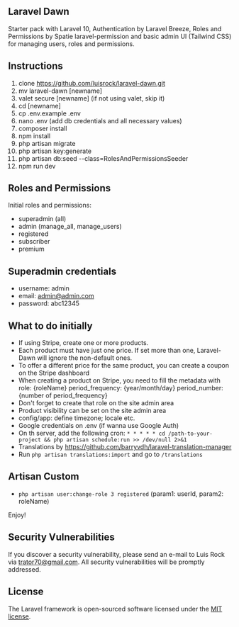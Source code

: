 ## Laravel Dawn

Starter pack with Laravel 10, Authentication by Laravel Breeze, Roles and Permissions by Spatie laravel-permission and basic admin UI (Tailwind CSS) for managing users, roles and permissions.

## Instructions

1. clone https://github.com/luisrock/laravel-dawn.git
2. mv laravel-dawn [newname]
3. valet secure [newname]
   (if not using valet, skip it)
4. cd [newname]
5. cp .env.example .env
6. nano .env (add db credentials and all necessary values)
7. composer install
8. npm install
9. php artisan migrate
10. php artisan key:generate
11. php artisan db:seed --class=RolesAndPermissionsSeeder
12. npm run dev

## Roles and Permissions

Initial roles and permissions:

-   superadmin (all)
-   admin (manage_all, manage_users)
-   registered
-   subscriber
-   premium

## Superadmin credentials

-   username: admin
-   email: admin@admin.com
-   password: abc12345

## What to do initially

-   If using Stripe, create one or more products.
-   Each product must have just one price. If set more than one, Laravel-Dawn will ignore the non-default ones.
-   To offer a different price for the same product, you can create a coupon on the Stripe dashboard
-   When creating a product on Stripe, you need to fill the metadata with
    role: {roleName}
    period_frequency: {year/month/day}
    period_number: {number of period_frequency}
-   Don't forget to create that role on the site admin area
-   Product visibility can be set on the site admin area
-   config/app: define timezone; locale etc.
-   Google credentials on .env (if wanna use Google Auth)
-   On th server, add the following cron:
    `* * * * * cd /path-to-your-project && php artisan schedule:run >> /dev/null 2>&1`
-   Translations by https://github.com/barryvdh/laravel-translation-manager
-   Run `php artisan translations:import` and go to `/translations`

## Artisan Custom

-   `php artisan user:change-role 3 registered` (param1: userId, param2: roleName)

Enjoy!

## Security Vulnerabilities

If you discover a security vulnerability, please send an e-mail to Luis Rock via [trator70@gmail.com](mailto:trator70@gmail.com). All security vulnerabilities will be promptly addressed.

## License

The Laravel framework is open-sourced software licensed under the [MIT license](https://opensource.org/licenses/MIT).
